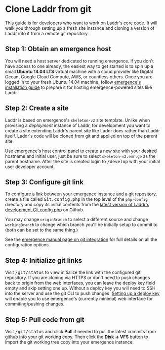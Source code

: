 # Clone Laddr from git
This guide is for developers who want to work on Laddr's core code. It will walk you through
setting up a fresh site instance and cloning a version of Laddr into it from a remote git
repository.

## Step 1: Obtain an emergence host
You will need a host server dedicated to running emergence. If you don't have access to one already,
the easiest way to get started is to spin up a small **Ubuntu 14.04 LTS** virtual machine with a cloud
provider like Digital Ocean, Google Cloud Compute, AWS, or countless others. Once you are logged in
to your fresh Ubuntu 14.04 machine, follow [emergence's installation guide][emergence-install]
to prepare it for hosting emergence-powered sites like Laddr.

## Step 2: Create a site
Laddr is based on emergence's `skeleton-v2` site template. Unlike when provising a *deployment*
instance of Laddr, for development you want to create a site extending Laddr's parent
site like Laddr does rather than Laddr itself. Laddr's code will be cloned from git and applied
on top of the parent site.

Use emergence's host control panel to create a new site with your desired hostname and initial user, just
be sure to select `skeleton-v2.emr.ge` as the parent hostname. After the site is created login to <kbd>/develop</kbd>
with your initial user developer account.

## Step 3: Configure git link
To configure a link between your emergence instance and a git repository, create a file called
<kbd>Git.config.php</kbd> in the top level of the `php-config` directory and copy its initial contents
from the [latest version of Laddr's development Git.config.php][Git.config.php]
on Github.

You may change `originBranch` to select a different source and change `workingBranch` to change which branch you'll
be initially setup to commit to (both can be set to the same thing.)

See the [emergence manual page on git integration][emergence-git] for full details on all the configuration
options.

## Step 4: Initialize git links
Visit <kbd>/git/status</kbd> to view initialize the link with the configured git repository. If you are
cloning via HTTPS or don't need to push changes back to origin from the web interfaces, you can leave the deploy key field
empty and skip setting one up. Without a deploy key you will need to SSH into the server and use the git CLI to push changes.
[Setting up a deploy key][emergence-git] will enable you to use emergence's (currently minimal) web interface
for commiting/pushing changes.

## Step 5: Pull code from git
Visit <kbd>/git/status</kbd> and click **Pull** if needed to pull the latest commits from github into your
git working copy. Then click the **Disk -> VFS** button to import the git working tree copy into your
emergence instance.

[emergence-install]: http://emr.ge/docs/setup/ubuntu/14.04
[emergence-git]: http://emr.ge/docs/git/init
[Git.config.php]: https://github.com/CfABrigadePhiladelphia/laddr/blob/development/php-config/Git.config.php